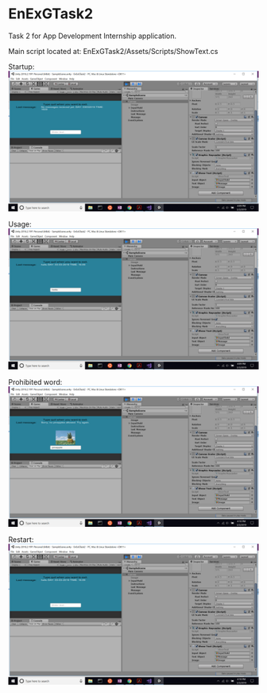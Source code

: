 # EnExGTask2

Task 2 for App Development Internship application.

Main script located at: EnExGTask2/Assets/Scripts/ShowText.cs

Startup:
![start](start.png)

Usage:
![usage](usage.png)

Prohibited word:
![pinapple](pinapple.png)

Restart:
![restart](restart.png)
